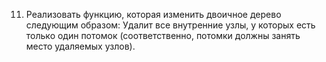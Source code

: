 11. Реализовать функцию, которая изменить двоичное дерево следующим образом: Удалит все внутренние узлы, у которых есть только один потомок (соответственно, потомки должны занять место удаляемых узлов).
